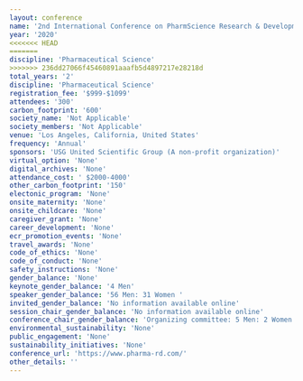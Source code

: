 ```yaml
---
layout: conference 
name: '2nd International Conference on PharmScience Research & Development '
year: '2020'
<<<<<<< HEAD
=======
discipline: 'Pharmaceutical Science'
>>>>>>> 236dd27066f45460891aaafb5d4897217e28218d
total_years: '2'
discipline: 'Pharmaceutical Science'
registration_fee: '$999-$1099'
attendees: '300'
carbon_footprint: '600'
society_name: 'Not Applicable'
society_members: 'Not Applicable'
venue: 'Los Angeles, California, United States'
frequency: 'Annual'
sponsors: 'USG United Scientific Group (A non-profit organization)'
virtual_option: 'None'
digital_archives: 'None'
attendance_cost: ' $2000-4000'
other_carbon_footprint: '150'
electonic_program: 'None'
onsite_maternity: 'None'
onsite_childcare: 'None'
caregiver_grant: 'None'
career_development: 'None'
ecr_promotion_events: 'None'
travel_awards: 'None'
code_of_ethics: 'None'
code_of_conduct: 'None'
safety_instructions: 'None'
gender_balance: 'None'
keynote_gender_balance: '4 Men'
speaker_gender_balance: '56 Men: 31 Women '
invited_gender_balance: 'No information available online'
session_chair_gender_balance: 'No information available online'
conference_chair_gender_balance: 'Organizing committee: 5 Men: 2 Women '
environmental_sustainability: 'None'
public_engagement: 'None'
sustainability_initiatives: 'None'
conference_url: 'https://www.pharma-rd.com/'
other_details: ''
---
```

